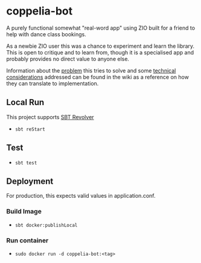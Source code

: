 # coppelia-bot

A purely functional somewhat "real-word app" using ZIO built for a friend to help with dance class bookings.

As a newbie ZIO user this was a chance to experiment and learn the library. This is open to critique and to learn from, though it is a specialised app and probably provides no direct value to anyone else.

Information about the [problem](https://github.com/lukeknoot/dance-auto-booking/wiki/Problem-Domain) this tries to solve and some [technical considerations](https://github.com/lukeknoot/dance-auto-booking/wiki/Technical-Considerations) addressed can be found in the wiki as a reference on how they can translate to implementation.

## Local Run 
This project supports [SBT Revolver](https://github.com/spray/sbt-revolver)
- `sbt reStart`

## Test
- `sbt test` 

## Deployment

For production, this expects valid values in application.conf.

### Build Image
- `sbt docker:publishLocal`

### Run container
- `sudo docker run -d coppelia-bot:<tag>`
